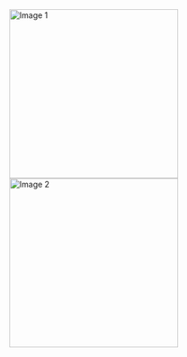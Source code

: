 <!DOCTYPE html>
<html lang="en">
<head>
    <meta charset="UTF-8">
    <meta name="viewport" content="width=device-width, initial-scale=1.0">
    <title>Lugares Turisticos Quevedo</title>
</head>
<body>
    <!-- Resized Images -->
    <img src="https://github.com/user-attachments/assets/e8f18705-7cf2-42f6-9236-3311cd2ff840" alt="Image 1" width="300">
    <img src="https://github.com/user-attachments/assets/841fa131-ba27-4bfb-acbc-72577bef22f7" alt="Image 2" width="300">
</body>
</html>

